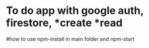 # To do app with google auth, firestore, *create *read
#how to use npm-install in main folder and npm-start
